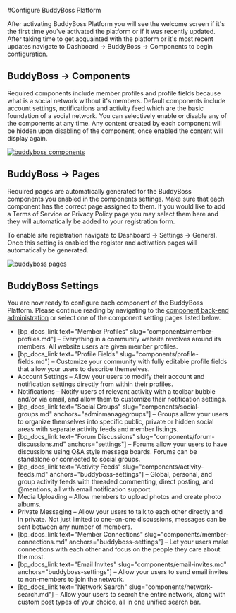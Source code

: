 #Configure BuddyBoss Platform

After activating BuddyBoss Platform you will see the welcome screen if it's the first time you've activated the platform or if it was recently updated. After taking time to get acquainted with the platform or it's most recent updates navigate to Dashboard -> BuddyBoss -> Components to begin configuration.

BuddyBoss -> Components
-----------------------

Required components include member profiles and profile fields because what is a social network without it's members. Default components include account settings, notifications and activity feed which are the basic foundation of a social network. You can selectively enable or disable any of the components at any time. Any content created by each component will be hidden upon disabling of the component, once enabled the content will display again.

[![buddyboss components](https://www.buddyboss.com/resources/wp-content/uploads/2019/01/buddybosscomponents-1024x713.jpg)](https://www.buddyboss.com/resources/wp-content/uploads/2019/01/buddybosscomponents.jpg)

BuddyBoss -> Pages
------------------

Required pages are automatically generated for the BuddyBoss components you enabled in the components settings. Make sure that each component has the correct page assigned to them. If you would like to add a Terms of Service or Privacy Policy page you may select them here and they will automatically be added to your registration form.

To enable site registration navigate to Dashboard -> Settings -> General. Once this setting is enabled the register and activation pages will automatically be generated.

[![buddyboss pages](https://www.buddyboss.com/resources/wp-content/uploads/2019/01/buddybosspages-1024x830.jpg)](https://www.buddyboss.com/resources/wp-content/uploads/2019/01/buddybosspages.jpg)

BuddyBoss Settings
------------------

You are now ready to configure each component of the BuddyBoss Platform. Please continue reading by navigating to the [component back-end administration](https://www.buddyboss.com/resources/docs/back-end-administration/components/) or select one of the component setting pages listed below.

*   [bp_docs_link text="Member Profiles" slug="components/member-profiles.md"] – Everything in a community website revolves around its members. All website users are given member profiles.
*   [bp_docs_link text="Profile Fields" slug="components/profile-fields.md"] – Customize your community with fully editable profile fields that allow your users to describe themselves.
*   Account Settings – Allow your users to modify their account and notification settings directly from within their profiles.
*   Notifications – Notify users of relevant activity with a toolbar bubble and/or via email, and allow them to customize their notification settings.
*   [bp_docs_link text="Social Groups" slug="components/social-groups.md" anchors="adminmanagegroups"] – Groups allow your users to organize themselves into specific public, private or hidden social areas with separate activity feeds and member listings.
*   [bp_docs_link text="Forum Discussions" slug="components/forum-discussions.md" anchors="settings"] – Forums allow your users to have discussions using Q&A style message boards. Forums can be standalone or connected to social groups.
*   [bp_docs_link text="Activity Feeds" slug="components/activity-feeds.md" anchors="buddyboss-settings"] – Global, personal, and group activity feeds with threaded commenting, direct posting, and @mentions, all with email notification support.
*   Media Uploading – Allow members to upload photos and create photo albums.
*   Private Messaging – Allow your users to talk to each other directly and in private. Not just limited to one-on-one discussions, messages can be sent between any number of members.
*   [bp_docs_link text="Member Connections" slug="components/member-connections.md" anchors="buddyboss-settings"] – Let your users make connections with each other and focus on the people they care about the most.
*   [bp_docs_link text="Email Invites" slug="components/email-invites.md" anchors="buddyboss-settings"] – Allow your users to send email invites to non-members to join the network.
*   [bp_docs_link text="Network Search" slug="components/network-search.md"] – Allow your users to search the entire network, along with custom post types of your choice, all in one unified search bar.